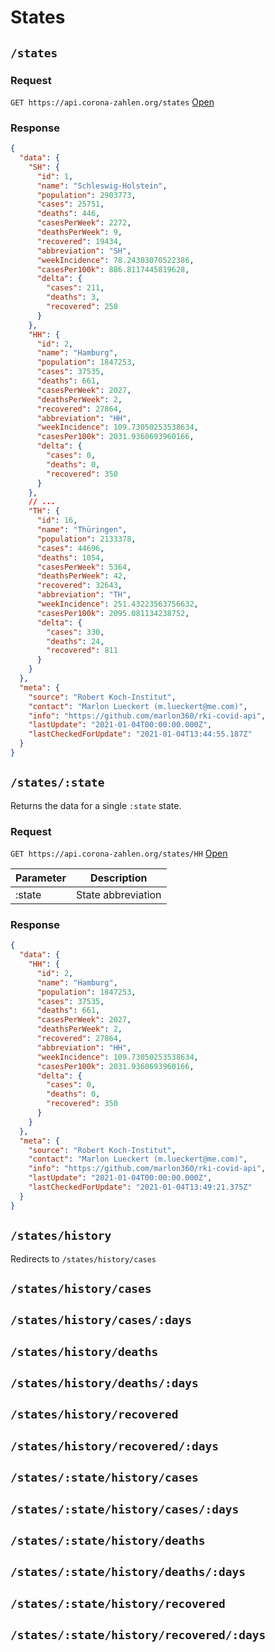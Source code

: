 # States

## `/states`

### Request

`GET https://api.corona-zahlen.org/states`
[Open](/states)

### Response

```json
{
  "data": {
    "SH": {
      "id": 1,
      "name": "Schleswig-Holstein",
      "population": 2903773,
      "cases": 25751,
      "deaths": 446,
      "casesPerWeek": 2272,
      "deathsPerWeek": 9,
      "recovered": 19434,
      "abbreviation": "SH",
      "weekIncidence": 78.24303070522386,
      "casesPer100k": 886.8117445819628,
      "delta": {
        "cases": 211,
        "deaths": 3,
        "recovered": 258
      }
    },
    "HH": {
      "id": 2,
      "name": "Hamburg",
      "population": 1847253,
      "cases": 37535,
      "deaths": 661,
      "casesPerWeek": 2027,
      "deathsPerWeek": 2,
      "recovered": 27864,
      "abbreviation": "HH",
      "weekIncidence": 109.73050253538634,
      "casesPer100k": 2031.9360693960166,
      "delta": {
        "cases": 0,
        "deaths": 0,
        "recovered": 350
      }
    },
    // ...
    "TH": {
      "id": 16,
      "name": "Thüringen",
      "population": 2133378,
      "cases": 44696,
      "deaths": 1054,
      "casesPerWeek": 5364,
      "deathsPerWeek": 42,
      "recovered": 32643,
      "abbreviation": "TH",
      "weekIncidence": 251.43223563756632,
      "casesPer100k": 2095.081134238752,
      "delta": {
        "cases": 330,
        "deaths": 24,
        "recovered": 811
      }
    }
  },
  "meta": {
    "source": "Robert Koch-Institut",
    "contact": "Marlon Lueckert (m.lueckert@me.com)",
    "info": "https://github.com/marlon360/rki-covid-api",
    "lastUpdate": "2021-01-04T00:00:00.000Z",
    "lastCheckedForUpdate": "2021-01-04T13:44:55.187Z"
  }
}
```

## `/states/:state`

Returns the data for a single `:state` state.

### Request

`GET https://api.corona-zahlen.org/states/HH`
[Open](/states/HH)


| Parameter     | Description   | 
| ------------- | ------------- |
| :state        | State abbreviation |

### Response

```json
{
  "data": {
    "HH": {
      "id": 2,
      "name": "Hamburg",
      "population": 1847253,
      "cases": 37535,
      "deaths": 661,
      "casesPerWeek": 2027,
      "deathsPerWeek": 2,
      "recovered": 27864,
      "abbreviation": "HH",
      "weekIncidence": 109.73050253538634,
      "casesPer100k": 2031.9360693960166,
      "delta": {
        "cases": 0,
        "deaths": 0,
        "recovered": 350
      }
    }
  },
  "meta": {
    "source": "Robert Koch-Institut",
    "contact": "Marlon Lueckert (m.lueckert@me.com)",
    "info": "https://github.com/marlon360/rki-covid-api",
    "lastUpdate": "2021-01-04T00:00:00.000Z",
    "lastCheckedForUpdate": "2021-01-04T13:49:21.375Z"
  }
}
```

## `/states/history`

Redirects to `/states/history/cases`

## `/states/history/cases`

## `/states/history/cases/:days`

## `/states/history/deaths`

## `/states/history/deaths/:days`

## `/states/history/recovered`

## `/states/history/recovered/:days`


## `/states/:state/history/cases`

## `/states/:state/history/cases/:days`

## `/states/:state/history/deaths`

## `/states/:state/history/deaths/:days`

## `/states/:state/history/recovered`

## `/states/:state/history/recovered/:days`
